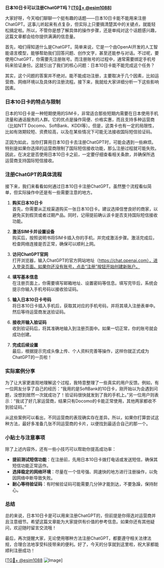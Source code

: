 **日本10日卡可以注册ChatGPT吗？[[TG💪+ @esim1088](https://t.me/s/esim1088)]**

大家好呀，今天咱们聊聊一个挺有趣的话题——日本10日卡能不能用来注册ChatGPT。这事儿听起来有点复杂，但实际上只要搞清楚其中的关键点，就能轻松搞定啦。所以，不管你是想了解具体的操作步骤，还是单纯对这个话题感兴趣，这篇文章都会给你提供满满的信息量。

首先，咱们得知道什么是ChatGPT。简单来说，它是一个由OpenAI开发的人工智能语言模型，能够帮助我们回答问题、创作文字，甚至还能参与对话。不过呢，要使用ChatGPT，你需要先注册账号。而注册账号的过程中，通常需要绑定手机号码来验证身份。这就引出了我们的核心问题：日本10日卡能不能完成这个任务？

其实，这个问题的答案并不绝对。能不能成功注册，主要取决于几个因素，比如运营商、网络环境以及具体的注册流程。接下来，我就给大家详细分析一下这些影响因素。

### 日本10日卡的特点与限制

日本的10日卡是一种短期使用的SIM卡，非常适合那些短期内需要在日本使用手机流量和通话服务的人群。它的优点是操作简便、价格实惠，而且支持多种运营商（比如NTT Docomo、SoftBank、KDDI等）。但是，这类卡也有一定的局限性，比如有效期较短、资费较高，以及在某些情况下可能无法接收国际短信验证码。

正因为如此，当你打算用日本10日卡去注册ChatGPT时，可能会遇到一些麻烦。特别是如果你选择的运营商限制了国际短信接收功能，那么注册过程就可能失败。因此，在决定是否使用日本10日卡之前，一定要仔细查看相关条款，并确保所选运营商支持国际短信接收。

### 注册ChatGPT的具体流程

接下来，我们来看看如何通过日本10日卡注册ChatGPT。虽然整个流程看似简单，但实际操作中还是有一些需要注意的地方。

1. **购买日本10日卡**  
   首先，你需要从正规渠道购买一张日本10日卡。建议选择信誉良好的商家，以避免买到假货或者过期产品。同时，记得提前确认该卡是否支持国际短信接收功能。

2. **激活SIM卡并设置设备**  
   购买后，按照说明书将SIM卡插入你的手机，并完成激活步骤。激活完成后，检查网络连接是否正常，确保可以顺利上网。

3. **访问ChatGPT官网**  
   打开浏览器，输入ChatGPT的官方网站地址（https://chat.openai.com），进入登录页面。如果你还没有账号，点击“注册”按钮开始创建新账户。

4. **填写基本信息**  
   在注册页面上，你需要填写邮箱地址、设置密码等信息。填写完毕后，系统会提示你输入手机号码以接收验证码。

5. **输入日本10日卡号码**  
   将日本10日卡插入手机后，获取其对应的手机号码，并将其填入注册表单中。然后等待运营商发送验证码。

6. **接收并输入验证码**  
   收到验证码后，将其准确地输入到注册页面中。如果一切正常，你的账号就会成功创建。

7. **完成后续设置**  
   最后，根据提示完成头像上传、个人资料完善等操作，这样你就正式成为ChatGPT的一员啦！

### 实际案例分享

为了让大家更直观地理解这个过程，我特意整理了一些真实的用户反馈。例如，有一位网友分享了自己的经历：“我用的是SoftBank的10日卡，刚开始以为会遇到问题，没想到居然一次就成功了！验证码很快就发到了我的手机上。”另一位用户则表示：“我试了好几家运营商，结果只有Docomo的卡能正常使用，其他两家都收不到验证码。”

从这些案例可以看出，不同运营商的表现确实存在差异。所以，如果你打算尝试这种方法，最好多准备几张不同运营商的卡片，以便找到最适合自己的那一个。

### 小贴士与注意事项

除了上述内容外，还有一些小技巧可以帮助你提高成功率：

- **提前测试短信功能**：在注册前，先用日本10日卡拨打电话或发送短信，确保其短信功能正常运作。
- **选择稳定的网络环境**：尽量在一个信号强、网速快的地方进行注册操作，以免因网络中断导致失败。
- **耐心等待验证码**：有时候验证码可能需要几分钟才能到达，不要急躁，保持耐心。

### 总结

总的来说，日本10日卡是可以用来注册ChatGPT的，但前提是你得选对运营商并且注意细节。希望这篇文章能为大家提供有价值的参考信息。如果你还有其他疑问，欢迎随时留言交流哦！

最后，再次提醒大家，无论使用哪种方法注册ChatGPT，都要遵守相关法律法规，合理合法地享受科技带来的便利。好了，今天的分享就到这里啦，祝大家都能顺利注册成功！

[[TG💪+ @esim1088](https://t.me/s/esim1088) ![Image](https://i.postimg.cc/4NQfJmqS/Snipaste-2025-05-13-00-14-12.png)]